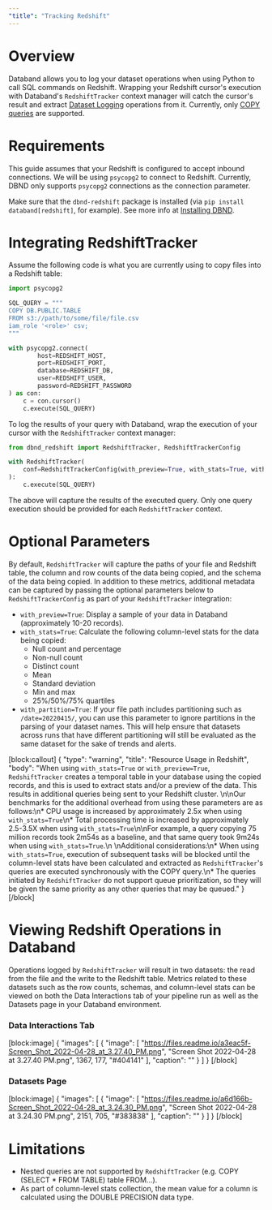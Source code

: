 ```yaml
---
"title": "Tracking Redshift"
---
```

# Overview
Databand allows you to log your dataset operations when using Python to call SQL commands on Redshift. Wrapping your Redshift cursor's execution with Databand's `RedshiftTracker` context manager will catch the cursor's result and extract [Dataset Logging](doc:dataset-logging)  operations from it. Currently, only [COPY queries](https://docs.aws.amazon.com/redshift/latest/dg/r_COPY.html) are supported.

# Requirements
This guide assumes that your Redshift is configured to accept inbound connections. We will be using `psycopg2` to connect to Redshift.  Currently, DBND only supports `psycopg2` connections as the connection parameter.

Make sure that the `dbnd-redshift` package is installed (via `pip install databand[redshift]`, for example). See more info at [Installing DBND](doc:installing-dbnd).


# Integrating RedshiftTracker

Assume the following code is what you are currently using to copy files into a Redshift table:

<!-- noqa -->
```python
import psycopg2

SQL_QUERY = """
COPY DB.PUBLIC.TABLE
FROM s3://path/to/some/file/file.csv
iam_role '<role>' csv;
"""

with psycopg2.connect(
        host=REDSHIFT_HOST,
        port=REDSHIFT_PORT,
        database=REDSHIFT_DB,
        user=REDSHIFT_USER,
        password=REDSHIFT_PASSWORD
) as con:
    c = con.cursor()
    c.execute(SQL_QUERY)
```

To log the results of your query with Databand, wrap the execution of your cursor with the `RedshiftTracker` context manager:

<!-- noqa -->
```python
from dbnd_redshift import RedshiftTracker, RedshiftTrackerConfig

with RedshiftTracker(
    conf=RedshiftTrackerConfig(with_preview=True, with_stats=True, with_schema=True)
):
    c.execute(SQL_QUERY)
```

The above will capture the results of the executed query. Only one query execution should be provided for each `RedshiftTracker` context.

# Optional Parameters
By default, `RedshiftTracker` will capture the paths of your file and Redshift table, the column and row counts of the data being copied, and the schema of the data being copied. In addition to these metrics, additional metadata can be captured by passing the optional parameters below to `RedshiftTrackerConfig` as part of your `RedshiftTracker` integration:
* `with_preview=True`: Display a sample of your data in Databand (approximately 10-20 records).
* `with_stats=True`: Calculate the following column-level stats for the data being copied:
  * Null count and percentage
  * Non-null count
  * Distinct count
  * Mean
  * Standard deviation
  * Min and max
  * 25%/50%/75% quartiles
* `with_partition=True`: If your file path includes partitioning such as `/date=20220415/`, you can use this parameter to ignore partitions in the parsing of your dataset names. This will help ensure that datasets across runs that have different partitioning will still be evaluated as the same dataset for the sake of trends and alerts.

[block:callout]
{
  "type": "warning",
  "title": "Resource Usage in Redshift",
  "body": "When using `with_stats=True` or `with_preview=True`, `RedshiftTracker` creates a temporal table in your database using the copied records, and this is used to extract stats and/or a preview of the data. This results in additional queries being sent to your Redshift cluster. \n\nOur benchmarks for the additional overhead from using these parameters are as follows:\n* CPU usage is increased by approximately 2.5x when using `with_stats=True`\n* Total processing time is increased by approximately 2.5-3.5X when using `with_stats=True`\n\nFor example, a query copying 75 million records took 2m54s as a baseline, and that same query took 9m24s when using `with_stats=True`.\n  \nAdditional considerations:\n* When using `with_stats=True`, execution of subsequent tasks will be blocked until the column-level stats have been calculated and extracted as `RedshiftTracker`'s queries are executed synchronously with the COPY query.\n* The queries initiated by `RedshiftTracker` do not support queue prioritization, so they will be given the same priority as any other queries that may be queued."
}
[/block]

# Viewing Redshift Operations in Databand
Operations logged by `RedshiftTracker` will result in two datasets: the read from the file and the write to the Redshift table. Metrics related to these datasets such as the row counts, schemas, and column-level stats can be viewed on both the Data Interactions tab of your pipeline run as well as the Datasets page in your Databand environment.

### Data Interactions Tab
[block:image]
{
  "images": [
    {
      "image": [
        "https://files.readme.io/a3eac5f-Screen_Shot_2022-04-28_at_3.27.40_PM.png",
        "Screen Shot 2022-04-28 at 3.27.40 PM.png",
        1367,
        177,
        "#404141"
      ],
      "caption": ""
    }
  ]
}
[/block]
### Datasets Page
[block:image]
{
  "images": [
    {
      "image": [
        "https://files.readme.io/a6d166b-Screen_Shot_2022-04-28_at_3.24.30_PM.png",
        "Screen Shot 2022-04-28 at 3.24.30 PM.png",
        2151,
        705,
        "#383838"
      ],
      "caption": ""
    }
  ]
}
[/block]
# Limitations
* Nested queries are not supported by `RedshiftTracker` (e.g. COPY (SELECT * FROM TABLE) table FROM...).
* As part of column-level stats collection, the mean value for a column is calculated using the DOUBLE PRECISION data type.
